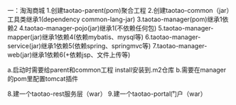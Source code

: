 一：淘淘商城
1.创建taotao-parent(pom)聚合工程
2.创建taotao-common（jar）工具类继承1(dependency common-lang-jar)
3.taotao-manager(pom)继承1依赖2
4.taotao-manager-pojo(jar)继承1(不依赖任何包)
5.taotao-manager-mapper(jar)继承1依赖4(依赖mybatis、mysql等)
6.taotao-manager-service(jar)继承1依赖5(依赖spring、springmvc等)
7.taotao-manager-web(jar)继承1依赖6(+依赖jsp、文件上传等)

a.启动时需要给parent和common工程 install安装到.m2仓库
b.需要在manager的pom里配置tomcat插件

8.建一个taotao-rest服务层（war）
9.建一个taotao-portal门户（war）
